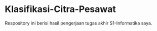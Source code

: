 # Klasifikasi-Citra-Pesawat
Respository ini berisi hasil pengerjaan tugas akhir S1-Informatika saya.
